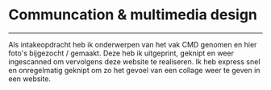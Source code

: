 # Communcation & multimedia design
---
Als intakeopdracht heb ik onderwerpen van het vak CMD genomen en hier foto's bijgezocht / gemaakt. Deze heb ik uitgeprint, geknipt en weer ingescanned om vervolgens deze website te realiseren. Ik heb express snel en onregelmatig geknipt om zo het gevoel van een collage weer te geven in een website.
